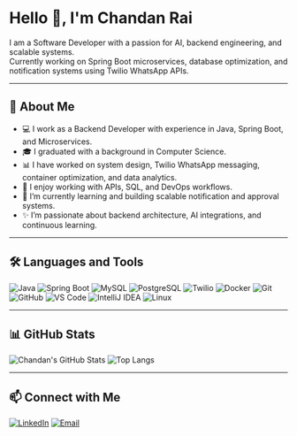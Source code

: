 # Hello 👋, I'm Chandan Rai

I am a Software Developer with a passion for AI, backend engineering, and scalable systems.  
Currently working on Spring Boot microservices, database optimization, and notification systems using Twilio WhatsApp APIs.

---

## 🚀 About Me

- 💻 I work as a Backend Developer with experience in Java, Spring Boot, and Microservices.
- 🎓 I graduated with a background in Computer Science.
- 📊 I have worked on system design, Twilio WhatsApp messaging, container optimization, and data analytics.
- 🔧 I enjoy working with APIs, SQL, and DevOps workflows.
- 🌱 I’m currently learning and building scalable notification and approval systems.
- ✨ I’m passionate about backend architecture, AI integrations, and continuous learning.

---

## 🛠️ Languages and Tools

![Java](https://img.shields.io/badge/Java-%23ED8B00.svg?&style=for-the-badge&logo=java&logoColor=white)
![Spring Boot](https://img.shields.io/badge/Spring%20Boot-%236DB33F.svg?&style=for-the-badge&logo=spring-boot&logoColor=white)
![MySQL](https://img.shields.io/badge/MySQL-%2300f.svg?&style=for-the-badge&logo=mysql&logoColor=white)
![PostgreSQL](https://img.shields.io/badge/PostgreSQL-%23336791.svg?&style=for-the-badge&logo=postgresql&logoColor=white)
![Twilio](https://img.shields.io/badge/Twilio-F22F46?style=for-the-badge&logo=twilio&logoColor=white)
![Docker](https://img.shields.io/badge/Docker-%230db7ed.svg?&style=for-the-badge&logo=docker&logoColor=white)
![Git](https://img.shields.io/badge/Git-%23F05033.svg?&style=for-the-badge&logo=git&logoColor=white)
![GitHub](https://img.shields.io/badge/GitHub-%23121011.svg?&style=for-the-badge&logo=github&logoColor=white)
![VS Code](https://img.shields.io/badge/VSCode-%23007ACC.svg?&style=for-the-badge&logo=visual-studio-code&logoColor=white)
![IntelliJ IDEA](https://img.shields.io/badge/IntelliJIDEA-%23000000.svg?&style=for-the-badge&logo=intellij-idea&logoColor=white)
![Linux](https://img.shields.io/badge/Linux-FCC624?style=for-the-badge&logo=linux&logoColor=black)

---

## 📊 GitHub Stats

![Chandan's GitHub Stats](https://github-readme-stats.vercel.app/api?username=chandan-codeprism&show_icons=true&theme=tokyonight)
![Top Langs](https://github-readme-stats.vercel.app/api/top-langs/?username=chandan-codeprism&layout=compact&theme=tokyonight)

---

## 📫 Connect with Me

[![LinkedIn](https://img.shields.io/badge/LinkedIn-blue?style=for-the-badge&logo=linkedin&logoColor=white)](https://www.linkedin.com/in/your-linkedin-id)
[![Email](https://img.shields.io/badge/Gmail-red?style=for-the-badge&logo=gmail&logoColor=white)](mailto:your@email.com)

